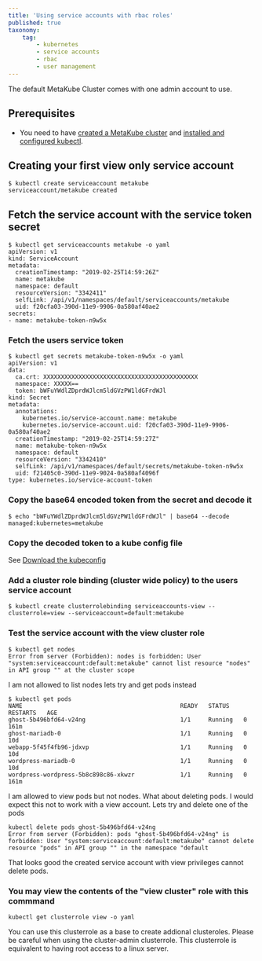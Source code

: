 ```yaml
---
title: 'Using service accounts with rbac roles'
published: true
taxonomy:
    tag:
        - kubernetes
        - service accounts
        - rbac
        - user management
---
```


The default MetaKube Cluster comes with one admin account to use.  

## Prerequisites

* You need to have [created a MetaKube cluster](../02.create-a-cluster/default.en.md) and [installed and configured kubectl](../07.using-kubectl/default.en.md).

## Creating your first view only service account

```shell
$ kubectl create serviceaccount metakube
serviceaccount/metakube created
```

## Fetch the service account with the service token secret

```shell
$ kubectl get serviceaccounts metakube -o yaml
apiVersion: v1
kind: ServiceAccount
metadata:
  creationTimestamp: "2019-02-25T14:59:26Z"
  name: metakube
  namespace: default
  resourceVersion: "3342411"
  selfLink: /api/v1/namespaces/default/serviceaccounts/metakube
  uid: f20cfa03-390d-11e9-9906-0a580af40ae2
secrets:
- name: metakube-token-n9w5x
```

### Fetch the users service token

```shell
$ kubectl get secrets metakube-token-n9w5x -o yaml
apiVersion: v1
data:
  ca.crt: XXXXXXXXXXXXXXXXXXXXXXXXXXXXXXXXXXXXXXXXXXXX 
  namespace: XXXXX==
  token: bWFuYWdlZDprdWJlcm5ldGVzPW1ldGFrdWJl 
kind: Secret
metadata:
  annotations:
    kubernetes.io/service-account.name: metakube
    kubernetes.io/service-account.uid: f20cfa03-390d-11e9-9906-0a580af40ae2
  creationTimestamp: "2019-02-25T14:59:27Z"
  name: metakube-token-n9w5x
  namespace: default
  resourceVersion: "3342410"
  selfLink: /api/v1/namespaces/default/secrets/metakube-token-n9w5x
  uid: f21405c0-390d-11e9-9024-0a580af4096f
type: kubernetes.io/service-account-token
```

### Copy the base64 encoded token from the secret and decode it

```shell
$ echo "bWFuYWdlZDprdWJlcm5ldGVzPW1ldGFrdWJl" | base64 --decode
managed:kubernetes=metakube
```

### Copy the decoded token to a kube config file
See [Download the kubeconfig](../06.download-the-kubeconfig/default.en.md)

### Add a cluster role binding (cluster wide policy) to the users service account

```shell
$ kubectl create clusterrolebinding serviceaccounts-view --clusterrole=view --serviceaccount=default:metakube
```

### Test the service account with the view cluster role

```shell
$ kubectl get nodes
Error from server (Forbidden): nodes is forbidden: User "system:serviceaccount:default:metakube" cannot list resource "nodes" in API group "" at the cluster scope
```

I am not allowed to list nodes lets try and get pods instead

```shell
$ kubectl get pods
NAME                                             READY   STATUS    RESTARTS   AGE
ghost-5b496bfd64-v24ng                           1/1     Running   0          161m
ghost-mariadb-0                                  1/1     Running   0          10d
webapp-5f45f4fb96-jdxvp                          1/1     Running   0          10d
wordpress-mariadb-0                              1/1     Running   0          10d
wordpress-wordpress-5b8c898c86-xkwzr             1/1     Running   0          161m
```

I am allowed to view pods but not nodes. What about deleting pods. I would expect this not to work with a view account. Lets try and delete one of the pods

```shell
kubectl delete pods ghost-5b496bfd64-v24ng
Error from server (Forbidden): pods "ghost-5b496bfd64-v24ng" is forbidden: User "system:serviceaccount:default:metakube" cannot delete resource "pods" in API group "" in the namespace "default
```

That looks good the created service account with view privileges cannot delete pods. 

### You may view the contents of the "view cluster" role with this commmand

```shell
kubectl get clusterrole view -o yaml
```

You can use this clusterrole as a base to create addional clusteroles. Please be careful when using the cluster-admin clusterrole. This clusterrole is equivalent to having root access to a linux server.

